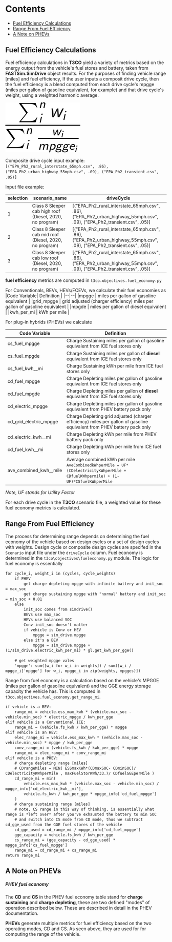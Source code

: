 # Contents
- [Fuel Efficiency Calculations](#fueleffcalcs)
- [Range From Fuel Efficiency](#rangefromfueleff)
- [A Note on PHEVs](#PHEVs)

## Fuel Efficiency Calculations <a name="fueleffcalcs"></a>

Fuel efficiency calculations in **T3CO** yield a variety of metrics based on the energy output from the vehicle's fuel stores and battery, taken from **FASTSim.SimDrive** object results. For the purposes of finding vehicle range [miles] and fuel efficiency, If the user inputs a composit drive cycle, then the fuel efficiency is a blend computed from each drive cycle's mpgge (miles per gallon of gasoline equivalent, for example) and that drive cycle's weight, using a weighted harmonic average.


![alt text](harmonic.png "Weighted Harmonic Average")


Composite drive cycle input example: `[("EPA_Ph2_rural_interstate_65mph.csv", .86), ("EPA_Ph2_urban_highway_55mph.csv", .09), ("EPA_Ph2_transient.csv", .05)]`

Input file example:

| selection | scenario_name | driveCycle |
|-----------|---------------| -----------|
| 1 | Class 8 Sleeper cab high roof (Diesel, 2020, no program) | [("EPA_Ph2_rural_interstate_65mph.csv", .86), ("EPA_Ph2_urban_highway_55mph.csv", .09), ("EPA_Ph2_transient.csv", .05)] |
| 2 | Class 8 Sleeper cab mid roof (Diesel, 2020, no program) | [("EPA_Ph2_rural_interstate_65mph.csv", .86), ("EPA_Ph2_urban_highway_55mph.csv", .09), ("EPA_Ph2_transient.csv", .05)] |
| 3 |	Class 8 Sleeper cab low roof (Diesel, 2020, no program) |	[("EPA_Ph2_rural_interstate_65mph.csv", .86), ("EPA_Ph2_urban_highway_55mph.csv", .09), ("EPA_Ph2_transient.csv", .05)] |

**fuel efficiency** metrics are computed in `t3co.objectives.fuel_economy.py`

For Conventionals, BEVs, HEVs/FCEVs, we calculate their fuel economies as
|Code Variable| Definition |
|--|--|
|mpgge | miles per gallon of gasoline equivalent |
|grid_mpgge | grid adjusted (charger efficiency) miles per gallon of gasoline equivalent |
|mpgde | miles per gallon of diesel equivalent |
|kwh_per_mi | kWh per mile |

For plug-in hybrids (PHEVs) we calculate 

|Code Variable| Definition|
|--|--|
|cs_fuel_mpgge| Charge Sustaining miles per gallon of gasoline equivalent from ICE fuel stores only|
|cs_fuel_mpgde| Charge Sustaining miles per gallon of **diesel** equivalent from ICE fuel stores only|
|cs_fuel_kwh__mi| Charge Sustaining kWh per mile from ICE fuel stores only |
|cd_fuel_mpgge| Charge Depleting miles per gallon of gasoline equivalent from ICE fuel stores only|
|cd_fuel_mpgde| Charge Depleting miles per gallon of **diesel** equivalent from ICE fuel stores only|
|cd_electric_mpgge| Charge Depleting miles per gallon of gasoline equivalent from PHEV battery pack only |
|cd_grid_electric_mpgge| Charge Depleting grid adjusted (charger efficiency) miles per gallon of gasoline equivalent from PHEV battery pack only|
|cd_electric_kwh__mi| Charge Depleting kWh per mile from PHEV battery pack only |
|cd_fuel_kwh__mi| Charge Depleting kWh per mile from ICE fuel stores only|
|ave_combined_kwh__mile| Average combined kWh per mile `AveCombinedkWhperMile = UF*(CDelectricityKWhperMile + CDfuelKWhpermile) + (1-UF)*CSfuelKWhperMile`|

*Note, UF stands for Utility Factor*

For each drive cycle in the **T3CO** scenario file, a weighted value for these fuel economy metrics is calculated. 

## Range From Fuel Efficiency <a name="rangefromfueleff"></a>

The process for determining range depends on determining the fuel economy of the vehicle based on design cycles or a set of design cycles with weights. Design cycle or composite design cycles are specifed in the `Scenario` input file under the `driveCycle` column. Fuel economy is determined in the `t3co\objectives\fueleconomy.py` module. The logic for fuel economy is essentially
```
for cycle_i, weight_i in (cycles, cycle_weights)
    if PHEV
        get charge depleting mpgge with infinite battery and init_soc = max_soc
        get charge sustaining mpgge with "normal" battery and init_soc = min_soc + 0.01 
    else
        init_soc comes from simdrive()
        BEVs use max_soc
        HEVs use balanced SOC
        Conv init_soc doesn't matter
        if vehicle is Conv or HEV
            mpgge = sim_drive.mpgge
        else it's a BEV
            mpgge = sim_drive.mpgge + (1/sim_drive.electric_kwh_per_mi) * gl.get_kwh_per_gge()
            
    # get weighted mpgge vales
    'mpgge': sum([w_i for w_i in weights]) / sum([w_i / mpgge_i['mpgge'] for w_i, mpgge_i in zip(weights, mpgges)])
```

Range from fuel economy is a calculation based on the vehicle's MPGGE (miles per gallon of gasoline equivalent) and the GGE energy storage capacity the vehicle has. This is computed in `t3co.objectives.fuel_economy.get_range_mi`. 


    if vehicle is a BEV:
        range_mi = vehicle.ess_max_kwh * (vehicle.max_soc - vehicle.min_soc) * electric_mpgge / kwh_per_gge
    elif vehicle is a Conventional ICE:
        range_mi = (vehicle.fs_kwh / kwh_per_gge) * mpgge
    elif vehicle is an HEV:
        elec_range_mi = vehicle.ess_max_kwh * (vehicle.max_soc - vehicle.min_soc) * mpgge / kwh_per_gge
        conv_range_mi = (vehicle.fs_kwh / kwh_per_gge) * mpgge
        range_mi = elec_range_mi + conv_range_mi
    elif vehicle is a PHEV:
        # charge depleting range [miles]
        # CDrangeMiles = MIN( ESSmaxKWh*(CDmaxSOC- CDminSOC)/ CDelectricityKWhperMile , maxFuelStorKWh/33.7/ CDfuelGGEperMile )
        cd_range_mi = min(
            vehicle.ess_max_kwh * (vehicle.max_soc - vehicle.min_soc) / mpgge_info['cd_electric_kwh__mi'],
            vehicle.fs_kwh / kwh_per_gge * mpgge_info['cd_fuel_mpgge']
        )
        # charge sustaining range [miles]
        # note, CS range in this way of thinking, is essentially what range is *left over* after you've exhausted the battery to min SOC 
        # and switch into CS mode from CD mode, thus we subtract cd_gge_used from the GGE fuel stores of the vehicle
        cd_gge_used = cd_range_mi / mpgge_info['cd_fuel_mpgge']
        gge_capacity = vehicle.fs_kwh / kwh_per_gge
        cs_range_mi = (gge_capacity - cd_gge_used) * mpgge_info['cs_fuel_mpgge']
        range_mi = cd_range_mi + cs_range_mi
    return range_mi        

## A Note on PHEVs <a name="PHEVs"></a>
##### **PHEV fuel economy**

The **CD** and **CS** in the PHEV fuel economy table stand for **charge sustaining** and **charge depleting**, these are two defined "modes" of operation described below. These are described in detail in the PHEV documentation.

**PHEVs** generate multiple metrics for fuel efficiency based on the two operating modes, CD and CS. As seen above, they are used for for computing the range of the vehicle. 
